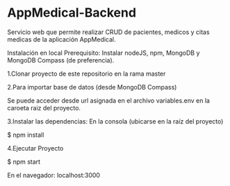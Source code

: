 # AppMedical-Backend

Servicio web que permite realizar CRUD de pacientes, medicos y citas medicas de la aplicación AppMedical.

Instalación en local
Prerequisito: Instalar nodeJS, npm, MongoDB y MongoDB Compass (de preferencia).

1.Clonar proyecto de este repositorio en la rama master

2.Para importar base de datos (desde MongoDB Compass)

  Se puede acceder desde url asignada en el archivo variables.env en la caroeta raiz del proyecto. 

3.Instalar las dependencias: En la consola (ubicarse en la raíz del proyecto)

$ npm install

4.Ejecutar Proyecto

$ npm start 

En el navegador: localhost:3000
